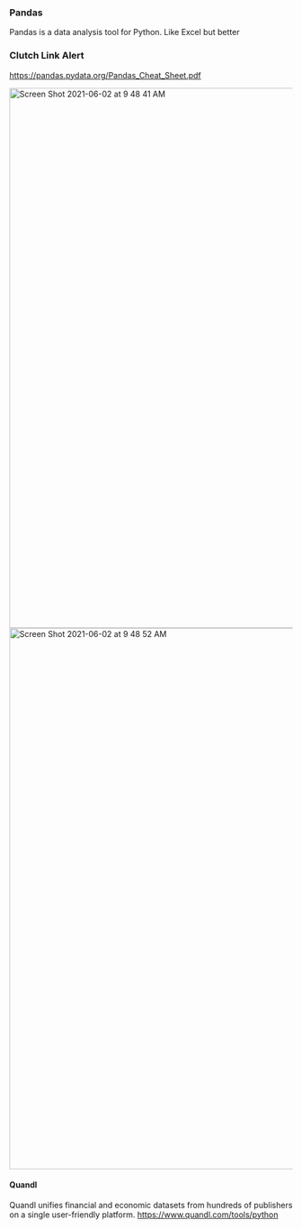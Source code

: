 ### Pandas

Pandas is a data analysis tool for Python. Like Excel but better


### Clutch Link Alert


https://pandas.pydata.org/Pandas_Cheat_Sheet.pdf


<img width="959" alt="Screen Shot 2021-06-02 at 9 48 41 AM" src="https://user-images.githubusercontent.com/45111611/120492175-d666e180-c387-11eb-9efd-d17359e075fd.png">

<img width="961" alt="Screen Shot 2021-06-02 at 9 48 52 AM" src="https://user-images.githubusercontent.com/45111611/120492089-c51dd500-c387-11eb-91f7-2af4f3c30a6d.png">



#### Quandl
Quandl unifies financial and economic datasets from hundreds of publishers on a single user-friendly platform.
https://www.quandl.com/tools/python
